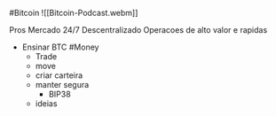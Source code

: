 #Bitcoin
![[Bitcoin-Podcast.webm]]


Pros
Mercado 24/7
Descentralizado
Operacoes de alto valor e rapidas

- Ensinar BTC #Money
    - Trade
    - move
    - criar carteira
    - manter segura
        - BIP38
    - ideias